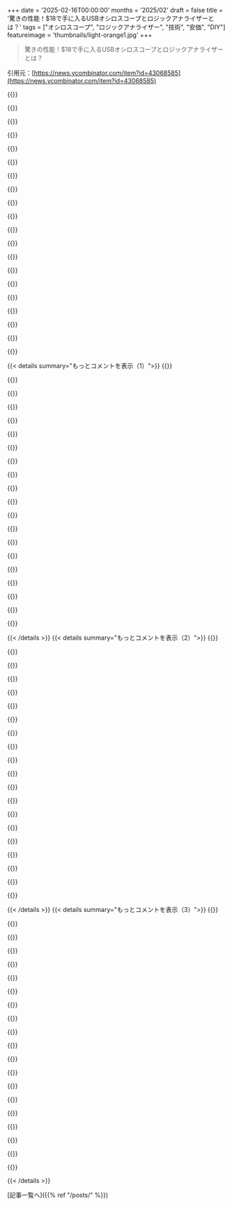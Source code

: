 +++
date = '2025-02-16T00:00:00'
months = '2025/02'
draft = false
title = '驚きの性能！$18で手に入るUSBオシロスコープとロジックアナライザーとは？'
tags = ["オシロスコープ", "ロジックアナライザー", "技術", "安価", "DIY"]
featureimage = 'thumbnails/light-orange1.jpg'
+++

> 驚きの性能！$18で手に入るUSBオシロスコープとロジックアナライザーとは？

引用元：[https://news.ycombinator.com/item?id=43068585](https://news.ycombinator.com/item?id=43068585)

{{<matomeQuote body="この小さなデバイス、価格を考えると本当にすごい！タイトルはもっと改善して、機能や波形発生器を含めた方がいいと思う。多くのコメントがオシロスコープに集中しているのはそのせいかも。一般的な電子工作台にはオシロスコープ、ロジックアナライザ、波形発生器、デジタルマルチメータ、電源が揃う。この$18のハイブリッド信号スコープ/ジェネレータはほぼ全ての機能を持っていて、同じデバイスに統合されているから、同期する必要もないのが大きな利点だよ。旧式のHP/Agilent/Keysightの解決策は数万ドルもするし、今のDigilent Discovery Proシリーズは数千ドルする。でも、安いDigilent Discoveryシリーズは約$400だし、それでもFlea-Scopeと比べるとリソースに限界があると思う。" userName="teleforce" createdAt="2025-02-16T23:33:14" color="#38d3d3">}}

{{<matomeQuote body="文字数制限があるから、新しいタイトルの提案待ってる！このデバイスにはユニークで興味深い機能がたくさんあって、全部タイトルに入れる価値があるよ。<br>追記：タイトルを変更する権限を失ったみたいで、残念だ。" userName="burgerone" createdAt="2025-02-16T23:48:09" color="">}}

{{<matomeQuote body="$100の有名なYouTubeのZoyi ZT-703Sと比較するとどう？" userName="badc0ffee" createdAt="2025-02-17T02:21:41" color="">}}

{{<matomeQuote body="情報ありがとう！実は知らなかったけど、ZT703Sは古いZT702Sの50MHzの改良版らしいね。Flea-Scopeは4MHzの単一チャネルだから、10MHzのZT702Sに近いんだ。" userName="teleforce" createdAt="2025-02-17T03:57:13" color="#38d3d3">}}

{{<matomeQuote body="こんにちは、新参者です。下の投稿はちょっと誤解を招くかも -- 100Mspsではなく18Mspsなので、信号が良好なのは1MHzくらいまでだよ。PIC32を使っていて、12ビットのADCだけど、ノイズがあるから実際は10ビットか11ビットに相当する。でも、デジタルキャプチャと波形生成を同時に行えるのは興味深い。それに、Javascriptでのアクセスができて、ウェブページでGUIを使えるのがいいよ。教室の実験で使うために、各席にあると便利だと思った。<br>もし需要があれば、2チャンネルのMosquito-Scopeを作るアイデアも考えてる。" userName="rtestardi" createdAt="2025-02-17T01:01:42" color="#ff33a1">}}

{{<matomeQuote body="教育目的で使うのが目当てだけど、工場の立ち上げで使うために2台オーダーした！素晴らしいツールだね、ありがとう！" userName="Reviving1514" createdAt="2025-02-17T08:41:55" color="">}}

{{<matomeQuote body="あなたのやっていることは素晴らしい！批判を気にせずにMosquito-Scopeを作り続けてください！" userName="just_mc" createdAt="2025-02-17T02:46:21" color="#ff5c5c">}}

{{<matomeQuote body="Flea-Scopeの低価格なら、デバイス1台あたりアナログ入力は1つに絞った方がいいと思う。インターフェースが少し更新されれば、複数のスコープを同時に扱えるようになるだろうし、小型化を維持できると思う。" userName="burgerone" createdAt="2025-02-17T09:18:14" color="">}}

{{<matomeQuote body="すごいアイデアだね！2台のデバイスからのアナログ波形を表示する代替UIを作れると思う。一方の機器がトリガーしてから二つ目のデバイスが反応するから、スレッドの複雑さは関係ないと思う。" userName="rtestardi" createdAt="2025-02-17T14:27:57" color="#45d325">}}

{{<matomeQuote body="教室で各座席におけるようにするのが目標だったんだ。本当に素晴らしくて、成功のための考えがよくできていると思う。学生が自分の環境で実験できることは大事だよね。初めてのオシロスコープの際、みんなで共有してた大きなTek 7kシリーズのスコープでは基礎を学ぶのは難しかったけど、もっとシンプルなスコープを持つことで使い方をよく学べたよ。<br>ちなみに、ここは初めてなら注意だけど、誰かが「これを作った」と投稿すると、必ず小さな問題を大きく取り上げるコメントが来るから、気にしない方がいいよ。" userName="kjs3" createdAt="2025-02-17T16:40:48" color="#45d325">}}

{{<matomeQuote body="同じ価格（$13）で、先月Amazonで買ったロジックアナライザに満足してるよ。プローブに$24も使っちゃったけどね。SigRock/Pulseviewを使ってて、互換性のあるクローンとして認識されるのが面白い。数十ナノ秒の信号がこんなに安価で見えるなんて信じられないよ！" userName="mikewarot" createdAt="2025-02-16T21:41:50" color="#785bff">}}

{{<matomeQuote body="この製品使ってるけど、Saleae Logicソフトとの相性が悪くて、しょっちゅう接続が切れるんだよね。sigrockは試してないけど。" userName="jamesy0ung" createdAt="2025-02-16T22:06:24" color="">}}

{{<matomeQuote body="＞”Saleae Logicソフトとの相性が悪い”<br>Saleaeのソフトは自社製品専用だから、他のはクローンってこと。わざとバグだらけにしてるかもね。ソフトは素晴らしいけど、ハードの購入で資金が出てるし。" userName="Aurornis" createdAt="2025-02-16T23:27:02" color="">}}

{{<matomeQuote body="俺も同じもので、短いUSBケーブルに変えたら今までの問題が全部解決した。USBバスのタイミング問題かも。2フィートのケーブルが影響してたかも。" userName="londons_explore" createdAt="2025-02-17T02:15:56" color="#ff33a1">}}

{{<matomeQuote body="ありがとう！今まで使ってたミニUSBケーブルは長いのが多くて、次は短いのを試してみるよ。" userName="jamesy0ung" createdAt="2025-02-18T21:54:11" color="">}}

{{<matomeQuote body="あれはすげー便利だよ。マイクロコントローラーのコードをプロファイルするのに最適。GPIOピンを切り替えながら、SigRockで結果を見ると面白い。" userName="djmips" createdAt="2025-02-16T22:00:16" color="#ff5c5c">}}

{{<matomeQuote body="注意点として、USBオシロスコープ使うときはグラウンドループに気を付けてね！ほとんどの安いUSBスコープはPCとグラウンドを共有してて、高電圧回路を調べるのは危険。絶縁入力のスコープを使うべき！" userName="atoav" createdAt="2025-02-16T18:49:34" color="#ff5733">}}

{{<matomeQuote body="関連で言うと、昔、ノートPCのオーディオハードウェアを焼いたことがある。煙が出てたし、他の部分は生き残ったけど。" userName="analog31" createdAt="2025-02-16T19:47:46" color="">}}

{{<matomeQuote body="リンク先の文書の9ページで、RichがフルスピードUSBアイソレーターの使用について触れてるよ。" userName="burgerone" createdAt="2025-02-16T19:31:53" color="">}}

{{<matomeQuote body="これって1本の線でつなげるし、ピンの状態もチェックできるからすげーと思った。魔法みたい。" userName="londons_explore" createdAt="2025-02-17T02:20:21" color="">}}

{{< details summary="もっとコメントを表示（1）">}}
{{<matomeQuote body="比較用に、こちらは＄2のUSBスコープ（800ksps、2つの電圧範囲）の画像だよ：<br>https://files.catbox.moe/0t0dq3.jpg" userName="dvh" createdAt="2025-02-16T16:40:10" color="">}}

{{<matomeQuote body="別の比較として、scoppyってプロジェクトも似たようなもんだよ：<br>https://github.com/fhdm-dev/scoppy" userName="burgerone" createdAt="2025-02-16T16:46:20" color="">}}

{{<matomeQuote body="大学時代に、余ったADCと抵抗分割、8052を使ってこれみたいなの作ったことある。" userName="bobmcnamara" createdAt="2025-02-16T17:26:13" color="">}}

{{<matomeQuote body="明日GitHubにアップするよ。" userName="dvh" createdAt="2025-02-16T20:48:27" color="">}}

{{<matomeQuote body="昔は基本のオシロスコープが中古車くらいの値段だったから、こういうプロジェクトは神様のような存在だった。でも今は、200MHzの良いオシロスコープが300ドルで手に入るから、DIYで作る価値はあまりないかな。オシロスコープは他の設計をトラブルシューティングするのに必要だから、信頼性と使いやすさが重要だよ。楽しいプロジェクトだけど、本物を持ってからやるべき。" userName="serviceberry" createdAt="2025-02-16T17:09:01" color="#ff5733">}}

{{<matomeQuote body="300ドルは第一世界の視点だよ。他の国では月給の高い方に位置するし、物価が倍になることもあるから、こういうものが必要な学生たちはお金がないこと多いよ。自分で作る楽しさもあるしね。" userName="ericol" createdAt="2025-02-16T19:37:47" color="">}}

{{<matomeQuote body="全く同感だね。14歳の子供を1時間忙しくさせたいなら、ワイヤーと安いメーター、バッテリー、スイッチ、LEDを渡すといいよ。彼にスコープを与えれば、その子の人生を変えられるかもしれない。" userName="BubbleRings" createdAt="2025-02-16T20:19:47" color="">}}

{{<matomeQuote body="良いポイントだけど、第一世界の視点からの議論も問題ないよ。同じように、第一世界の問題が面白いこともある。住んでいる場所が問題なら、そこを解決したいと思うのは自然なことだし皆それぞれの基準から最善を尽くしてると思う。" userName="OJFord" createdAt="2025-02-16T22:01:10" color="">}}

{{<matomeQuote body="言ってることは分かるけど、もっと安くて機能するオシロスコープもあるよ。それで十分なことが多いし、20ドルから40ドルのもので必要なことはできるし、持ち運びやすさも大事だね。" userName="dghlsakjg" createdAt="2025-02-16T20:40:40" color="">}}

{{<matomeQuote body="このコメントは情報提供が目的だよ。自分の国のMercado Libreで調べたら、一番安いのはFnirsi-138 Proで約50ドルだった。" userName="ericol" createdAt="2025-02-16T20:52:27" color="">}}

{{<matomeQuote body="それって税金とアルゼンチンへの物流・送料の影響じゃないかな？何でもそうなりそうだよ。この18ドルのデバイスを輸入したら、価格は倍になるだろうね。" userName="dghlsakjg" createdAt="2025-02-20T17:31:12" color="">}}

{{<matomeQuote body="Flea-Scopeが特に興味深いのは、デジタル入力が9チャンネル分同時に取れるところだね。価格に対してこれほど良いものはないと思う。スペック的にもFnirsi-138 Proより良いんじゃないかな。" userName="burgerone" createdAt="2025-02-16T21:35:42" color="#ff5c5c">}}

{{<matomeQuote body="未来はもうしばらく前からあったけど、不均等に分配されているんだよね。" userName="gary_0" createdAt="2025-02-16T21:56:35" color="">}}

{{<matomeQuote body="多分俺が一番好きなGibsonのフレーズだわ。" userName="ericol" createdAt="2025-02-17T04:25:36" color="">}}

{{<matomeQuote body="全くのゼロから始めた場合、Flea-Scopeの総コストはどれぐらいになると思う？300ドル超えるんじゃないかな。安いオシロスコープは30ドル以下で買えるけど、それじゃ実際の測定ができるかは疑問。初心者にとって良いパフォーマンスは大切だし、安物は余計な問題を引き起こす恐れがあるよ。" userName="jboy55" createdAt="2025-02-16T21:51:54" color="">}}

{{<matomeQuote body="その値段どこから出てきたの？スコープは18ドルで、オプションのプローブが5ドル追加だよ。既に持ってるデバイスがあるなら、実際のコストは結構少ないと思う。結局、これは学びのためのリソースだよ。" userName="burgerone" createdAt="2025-02-16T22:41:30" color="">}}

{{<matomeQuote body="これは強い一方通行の視点だね。300ドルは世界の最低賃金から見ても高い。年収300ドルの人は多分ノートPC持ってないだろうし、それを考慮するとFlea-Scopeは安くないとも言えるよ。" userName="jboy55" createdAt="2025-02-17T02:13:10" color="">}}

{{<matomeQuote body="200ドルと20ドルや2ドルのオプションには違いがあるよね。300ドルは確実に投資先が分からない限り無理だけど、20ドルは気軽だし、2ドルは衝動買い。" userName="yjftsjthsd-h" createdAt="2025-02-16T18:07:42" color="">}}

{{<matomeQuote body="妥当だと思うけど、電子機器に興味があるなら、この価格でも買う意味はあるかも。必要な機能が分からないうちは、安い機器は逆に足枷になることも。" userName="serviceberry" createdAt="2025-02-16T19:28:56" color="">}}

{{<matomeQuote body="電子機器に興味があるかどうかは微妙だよね。安い機材は試してみる良いステップになることもあるし、完璧な機材が必要なのは少し難しいかも。" userName="sangnoir" createdAt="2025-02-16T20:18:09" color="">}}


{{< /details >}}
{{< details summary="もっとコメントを表示（2）">}}
{{<matomeQuote body="逆に初心者は良いはんだごてとか液体フラックスが必要だと思う。先輩たちはなんでもできるけど、いい道具がないと最初の体験が悪くなるかも。" userName="05" createdAt="2025-02-16T22:35:34" color="">}}

{{<matomeQuote body="この手の安物はあまり進まない気がする。初心者が機材の制限を理解していないと、悪い印象を持つだけだし。安物は逆に後退を招くことも。" userName="bsder" createdAt="2025-02-17T01:19:21" color="">}}

{{<matomeQuote body="はんだ付けではPinecilが初心者向けのお手頃な選択肢だと思う。ヒーターが先端にあるから使いやすいよ。" userName="MaKey" createdAt="2025-02-17T10:28:06" color="">}}

{{<matomeQuote body="初心者向けで十分な機能を持った製品を探してるけど、どんな制限があるか理解したい。" userName="jzer0cool" createdAt="2025-02-17T10:13:54" color="">}}

{{<matomeQuote body="Pine64のPinecileが現在25.99ドルでセール中だって。安いし、はんだ付けがめっちゃ楽になる機能もあるよ。" userName="sangnoir" createdAt="2025-02-17T18:03:16" color="#785bff">}}

{{<matomeQuote body="Richは複数のFlea-Scopeを簡単に接続できるようにトリガーIOピンを設計したんだって。UIで一度に管理できないのが残念だけど、複数回開けばいい感じ。小型なのに機能はしっかりしてるし、基本的なプロービングに使える3.3Vと5Vの標準ロジックレベルもあるよ。教育用には十分だと思う。お金とスペースがあれば他にもっと良い選択肢もあるけどね。" userName="burgerone" createdAt="2025-02-16T19:56:52" color="#ff5733">}}

{{<matomeQuote body="新しいRigol DHO800シリーズは、値段に対して素晴らしいデザインだよ。12ビットADC、使いやすいタッチスクリーン、簡単にネットワーク接続で操作できるし、USB-Cでバッテリーパックからも動かせる。I2CやSPI、UARTのデコーダーも内蔵されてるし、VESAマウントもできてデスクスペースを節約できる。" userName="cushychicken" createdAt="2025-02-16T19:59:18" color="#45d325">}}

{{<matomeQuote body="最近手に入れたけど、使うのが楽しい。4チャンネル版にしとけばよかったかな。でも今のところ2チャンネルで足りてる。余計な性能より、追加チャンネルが問題解決に役立つことが多いんだ。昔ながらのスコープパネルも好きだったけど、設定変更にタッチスクリーンが便利だと思った。ただ、起動に時間がかかるのが残念。" userName="analog31" createdAt="2025-02-16T22:05:39" color="#ff33a1">}}

{{<matomeQuote body="長い起動時間はオフにしないことで回避してるｗタッチスクリーンは最初はギミックだと思ってたけど、信号を名前付けするのが簡単にできてハマった。あとは、ファームウェアをアップグレードしないと。電源サイクル間でプローブ設定を記憶してくれないバグが修正されたよ。" userName="cushychicken" createdAt="2025-02-16T23:48:36" color="#785bff">}}

{{<matomeQuote body="マジか！そのバグに悩まされてたから感謝！アップデートしたら直った。最初はスイッチ付きの電源に刺してて、ライト消しちゃうのが原因だと思ってたけど、実際にバグだったんだよ。HN: 難しいプログラミングの話を聞きに来たけど、スコープの修正のためでもある。" userName="analog31" createdAt="2025-02-17T00:05:37" color="#ff5c5c">}}

{{<matomeQuote body="俺もそのバグに悩まされてたよ。アップグレードで簡単に修正できたから良かった。バグがなければDHO924に満足してたと思う。HPのファンとしては申し訳ないけど、低価格帯でこれらのメーカーがKeysightに迫ってきてるよ。" userName="cushychicken" createdAt="2025-02-17T00:37:00" color="#38d3d3">}}

{{<matomeQuote body="去年手に入れたけど、小型のやつと比べたら雲泥の差だね。これを使うべきだと思う。" userName="mianos" createdAt="2025-02-17T04:17:42" color="#ff33a1">}}

{{<matomeQuote body="最初はちょっとしたおもちゃみたいなスコープを買ったけど、ちゃんとしたやつを待っておけばよかった。プローブもちゃんとしてるから使い勝手が全然違う。お金があれば400ドルのスコープを買うべきだと思う。" userName="cushychicken" createdAt="2025-02-17T14:03:25" color="">}}

{{<matomeQuote body="電子機器をある程度やる人にはお金の価値はあると思う。でも趣味でやるにはちょっと高いかも。" userName="cushychicken" createdAt="2025-02-16T21:42:05" color="">}}

{{<matomeQuote body="Richは「電子機器を若い世代が取り組みやすいようにするのが目標」って動画で言ってた。あらゆる面での障壁を低くするのが大事だね。" userName="burgerone" createdAt="2025-02-16T18:12:42" color="#ff5c5c">}}

{{<matomeQuote body="米国のホワイトカラー職業にとってはそうだろうけど、世界の多くの人にとっては300ドルと18ドルの違いはめちゃくちゃ重要だよ。" userName="chefandy" createdAt="2025-02-16T19:22:05" color="#ff5733">}}

{{<matomeQuote body="ほとんどの人にとっては、数日の賃金と数週間または数ヶ月の賃金の違いだもんな。" userName="sangnoir" createdAt="2025-02-16T20:20:22" color="#ff5c5c">}}

{{<matomeQuote body="そうだね。18ドルは300ドルの6％だし、300ドルが大きな支出だと思うならそれはおかしいよ。逆に300ドルは5000ドルの6％だし、5000ドルの支出が大したことない人もいる。安い選択肢を提供するプロジェクトには価値があるんだよ。アマチュア無線でもよく見かけるけど、20ドルのBaofengを買う利点ってのがわからない人が多い。180ドルは多くの人にとっては大金だよ。" userName="chefandy" createdAt="2025-02-16T22:47:36" color="#38d3d3">}}

{{<matomeQuote body="この形状には意味があると思うよ。作業スペースから離れてトラブルシューティングが必要なときに持ち運びたいな。" userName="iceflinger" createdAt="2025-02-16T17:16:16" color="">}}

{{<matomeQuote body="安いハンドヘルドオシロスコープ（ZOYI ZT703S、約80ドル）を持ってるけど、使い勝手が良くて便利だよ。電池で動くし、持ち運びも楽だから好きだね。" userName="nicolaslem" createdAt="2025-02-16T17:29:21" color="#ff5733">}}


{{< /details >}}
{{< details summary="もっとコメントを表示（3）">}}
{{<matomeQuote body="18ドルと300ドルの間にはまだ広いギャップがあるね。" userName="WheatMillington" createdAt="2025-02-16T19:36:03" color="">}}

{{<matomeQuote body="今はRigolのスコープを持ってるから満足だけど、若い頃はお金がなかったから、安いDIYオプションがあればすごく助かったと思う。このプロジェクトが予算に厳しい人たちの役に立つといいな。" userName="andyjohnson0" createdAt="2025-02-16T19:25:26" color="#38d3d3">}}

{{<matomeQuote body="編集：親コメントが大幅に編集されたので、今はこのコメントがあまり意味をなさないね。FOSSと呼ぶのは完全に不正確だよ。すべての権利が留保されている部分もあれば、パブリックドメインの部分も、非商業的利用のみに利用可能な部分もある。" userName="bramhaag" createdAt="2025-02-16T16:10:05" color="">}}

{{<matomeQuote body="＞”Public domain is not open source, and especially not free (as in freedom).”<br>FSFとOSIはパブリックドメインのソフトウェアを「フリーソフトウェア」と認識してるけど、オープンソースではない。でも、MITライセンスのソフトウェアと大差ないんじゃないかなって思う。" userName="fragmede" createdAt="2025-02-16T16:34:53" color="">}}

{{<matomeQuote body="OSIは公にドメインにリリースされたソースコードを無料と認識していない。これはソフトウェアが書かれた場所や著者、共有する人の場所によるからだよ。" userName="bramhaag" createdAt="2025-02-16T17:16:06" color="">}}

{{<matomeQuote body="＞”The only thing more frustrating than a rustacaen redefining 'safety' to suit their purpose is a Stallman discipline redefining freedom to mean something totally weird.”<br>公にドメインにあるものが自由じゃないって言うのは、勘弁してほしいよ。" userName="patrick451" createdAt="2025-02-16T16:31:40" color="">}}

{{<matomeQuote body="公有ドメインのもので無料じゃないの？著作権法って複雑だよね。アメリカでは公有ドメインは著作権がないって意味で、作者が全ての権利を放棄してるから、簡単に言うと無料だよ。でも他の国、例えばオランダでは、著作権法で公有ドメインとしてるものでも、実際にはその権利を放棄する方法がないから、そういう発表には意味がないかも。だから、ソフトウェアがどこで書かれたか、誰が書いたか、誰と共有されているかを知らないと、公有ドメインのソフトウェアが何か保証することはできないよ。" userName="bramhaag" createdAt="2025-02-16T17:29:57" color="#ff33a1">}}

{{<matomeQuote body="rustacianの安全性について詳しく教えてもらえない？本当に興味ある。" userName="tonetegeatinst" createdAt="2025-02-16T17:02:22" color="">}}

{{<matomeQuote body="”メモリの安全性”って概念はRustの前からあったけど、Rustによって広まったよね。これは、メモリの誤使用によるバグを静的に排除することを指すんだ。Rustのコードはunsafeブロックなしだとメモリ安全性を保証するし、unsafeブロックを書いているときは、他の人のために安全なAPIを持つべきだという文化があるの。Rustプログラマー（rustaceans）はこのメモリの安全性について自慢してるけど、時々他の”安全性”の意味も含んじゃうことがあるんだよね。 僕自身は、だいたいどういう意味で使われているかはわかるから、あんまり気にならないけど、Rustプログラマーだからね。" userName="gpm" createdAt="2025-02-16T17:18:19" color="#785bff">}}

{{<matomeQuote body="公有ドメインはオープンソースじゃないし、自由（自由=自由）は特にないよね。どうしてそう思うの？使用や配布に制限はないじゃん。" userName="dkjaudyeqooe" createdAt="2025-02-16T16:59:48" color="">}}

{{<matomeQuote body="どうしてそう思うの？使用や配布に制限はないよ。公有ドメインはライセンスじゃないからオープンソースでもないし、自由かどうかも君と作者の法域によるんだ。もし君たち二人がアメリカに住んでるなら、使用や配布に制限はないよ。" userName="bramhaag" createdAt="2025-02-16T17:45:51" color="#45d325">}}

{{<matomeQuote body="法域は重要だし、他のOSライセンスも現地法に従うから、必ずしも有効、または意図通りに解釈されるとは限らないよ。ソフトウェアのクリエイターの意図がライセンスの実際の施行に影響を与えるとも言えるから、そういう意味では公有ドメインは大丈夫だよ。公有ドメインの簡単な解決策は、変更を加えてその派生作品に著作権とライセンスを適用すること。GPLはソフトウェアを制限的な条件でライセンスすることを強制するから、みんながそれを”自由”だと言ってるのは理解できない。あれは単にイデオロギーのナンセンスだよ。GPLだと誰でもソフトを複製して販売できるから、ソフトでお金儲けするのが難しくなるよね。" userName="dkjaudyeqooe" createdAt="2025-02-16T19:05:41" color="#38d3d3">}}

{{<matomeQuote body="一部特許があるみたいだね。" userName="analog31" createdAt="2025-02-16T16:27:44" color="">}}

{{<matomeQuote body="不思議な特許だね。一見すると、90年代にインテルの8052AH BASICを使って似たようなことができるかも。" userName="rmu09" createdAt="2025-02-16T17:01:44" color="">}}

{{<matomeQuote body="確かに、8052AH-BASICチップでシンプルな産業用コントローラーを作ったことがあるよ。特許って奇妙なものが多いよね。審査が進むうちに、主張が狭まって実際には何にも当てはまらないようなこともある。" userName="analog31" createdAt="2025-02-16T17:25:55" color="">}}

{{<matomeQuote body="そうだね。タイトルのままでライセンス/権利の状況を正しく反映するには”FOSS”の代わりに何を使えばいいかな？このプラットフォームに投稿するのはとても新しいから。" userName="burgerone" createdAt="2025-02-16T16:31:21" color="">}}

{{<matomeQuote body="私のアドバイスは、GPLじゃなければ”FOSS”を避けたほうがいいし、OSI認証のライセンスでなければ”オープンソース”も避けたほうがいいよ。その用語を使うと、ライセンスについての議論を招いちゃうから、プロジェクトの話をするよりも混乱するだけだと思うんだ。一般的に”ソースが利用可能”って言葉は、誰も怒らないからそれを使ったほうがいい。" userName="gpm" createdAt="2025-02-16T16:36:02" color="#ff33a1">}}

{{<matomeQuote body="“部分的にソースが公開されている”はちょっと長いかも。そんな感じ？" userName="fragmede" createdAt="2025-02-16T16:35:37" color="">}}

{{<matomeQuote body="良い質問ですね、同情します。現時点でスレッドタイトルが”ソース公開”になっていて合理的だと思います。間違いではないと思います。”公開設計付き”も良いかも。自分もGitHubにプロジェクトを公開していて、ハードウェアとコードの両方を扱っています。エンジニアじゃないけど、科学者で電子工作好きです。そんな文化はソフトウェア以前からあります。プロジェクトにはMITライセンスをつけて、他から借りたアイデアやコードの出所を明記して、成功を祈るよ。😉" userName="analog31" createdAt="2025-02-16T16:45:44" color="#ff33a1">}}

{{<matomeQuote body="初心者におすすめのガジェットだと思います。Hackerbox 102でこれを手に入れて、コストに対する帯域幅は良いと思いました。エンジニアの友達に話すと”ただのおもちゃだ”って言われることが多いけど、制限内で信号を見ることでアナログ電子回路を学ぶ機会があります。初心者はオシロスコープが必要な理由さえ知らないことが多いけど、これで道具を紹介するのはいい方法だと思います。最初の一年は使わない機能の学習曲線がないので、$20で価値があると思い、おすすめしています。" userName="ChuckMcM" createdAt="2025-02-16T23:59:14" color="#ff5733">}}


{{< /details >}}


[記事一覧へ]({{% ref "/posts/" %}})

